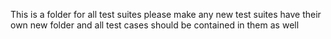 This is a folder for all test suites please make any new test suites have their own new folder and all test cases should be contained in them as well
